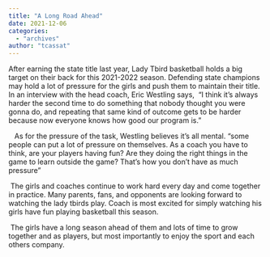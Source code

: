 ```yaml
---
title: "A Long Road Ahead"
date: 2021-12-06
categories: 
  - "archives"
author: "tcassat"
---
```


After earning the state title last year, Lady Tbird basketball holds a big target on their back for this 2021-2022 season. Defending state champions may hold a lot of pressure for the girls and push them to maintain their title. In an interview with the head coach, Eric Westling says,  “I think it’s always harder the second time to do something that nobody thought you were gonna do, and repeating that same kind of outcome gets to be harder because now everyone knows how good our program is.” 

   As for the pressure of the task, Westling believes it’s all mental. “some people can put a lot of pressure on themselves. As a coach you have to think, are your players having fun? Are they doing the right things in the game to learn outside the game? That’s how you don’t have as much pressure” 

 The girls and coaches continue to work hard every day and come together in practice. Many parents, fans, and opponents are looking forward to watching the lady tbirds play. Coach is most excited for simply watching his girls have fun playing basketball this season.

 The girls have a long season ahead of them and lots of time to grow together and as players, but most importantly to enjoy the sport and each others company.
